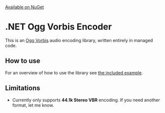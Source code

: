 [Available on NuGet](https://www.nuget.org/packages/OggVorbisEncoder/)

.NET Ogg Vorbis Encoder
=======================
This is an [Ogg Vorbis](https://xiph.org/vorbis/) audio encoding library, written entirely in managed code.

How to use
----------
For an overview of how to use the library see  [the included example](OggVorbisEncoder.Example/Encoder.cs).

Limitations
-----------
 - Currently only supports **44.1k Stereo VBR** encoding.  If you need another format, let me know.
